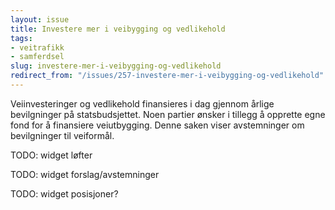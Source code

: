 ```yaml
---
layout: issue
title: Investere mer i veibygging og vedlikehold
tags:
- veitrafikk
- samferdsel
slug: investere-mer-i-veibygging-og-vedlikehold
redirect_from: "/issues/257-investere-mer-i-veibygging-og-vedlikehold"
---
```


Veiinvesteringer og vedlikehold finansieres i dag gjennom årlige bevilgninger på statsbudsjettet. Noen partier ønsker i tillegg å opprette egne fond for å finansiere veiutbygging. Denne saken viser avstemninger om bevilgninger til veiformål.

TODO: widget løfter

TODO: widget forslag/avstemninger

TODO: widget posisjoner?

